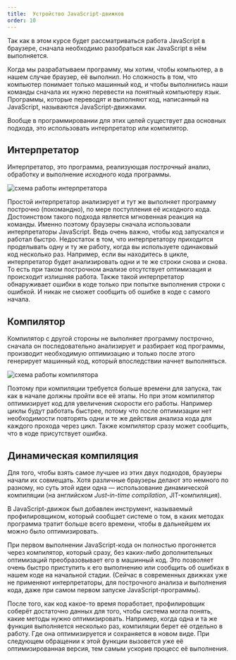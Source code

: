 ```yaml
---
title:  Устройство JavaScript-движков
order: 10
---
```


Так как в этом курсе будет рассматриваться работа JavaScript в браузере, сначала необходимо разобраться как JavaScript в нём выполняется.

Когда мы разрабатываем программу, мы хотим, чтобы компьютер, а в нашем случае браузер, её выполнил. Но сложность в том, что компьютер понимает только машинный код, и чтобы выполнились наши команды сначала их нужно перевести на понятный компьютеру язык. Программы, которые переводят и выполняют код, написанный на JavaScript, называются JavaScript-движками.

Вообще в программировании для этих целей существует два основных подхода, это использовать интерпретатор или компилятор.

## Интерпретатор

Интерпретатор, это программа, реализующая _построчный_ анализ, обработку и выполнение исходного кода программы.

![схема работы интерпретатора](/assets/images/exical_environment/interprener.png)

Простой интерпретатор анализирует и тут же выполняет программу построчно (покомандно), по мере поступления её исходного кода. Достоинством такого подхода является мгновенная реакция на команды. Именно поэтому браузеры сначала использовали интерпретаторы JavaScript. Ведь очень важно, чтобы код запускался и работал быстро. Недостаток в том, что интерпретатору приходится проделывать одну и ту же работу, когда вы используете одинаковый код несколько раз. Например, если вы находитесь в цикле, интерпретатор будет анализировать одни и те же строки снова и снова. То есть при таком построчном анализе отсутствует оптимизация и происходит излишняя работа. Также такой интерпретатор обнаруживает ошибки в коде только при попытке выполнения строки с ошибкой. И никак не сможет сообщить об ошибке в коде с самого начала.

## Компилятор

Компилятор с другой стороны не выполняет программу построчно, сначала он последовательно анализирует и разбирает код программы, производит необходимую оптимизацию и только после этого генерирует машинный код, который впоследствии начнет выполняться.

![схема работы компилятора](/assets/images/exical_environment/compiler.png)

Поэтому при компиляции требуется больше времени для запуска, так как в начале должны пройти все её этапы. Но при этом компилятор оптимизирует код для увеличения скорости его работы. Например циклы будут работать быстрее, потому что после оптимизации нет необходимости повторять одни и те же действия анализа кода для каждого прохода через цикл. Также компилятор сразу может сообщить, что в коде присутствует ошибка.

## Динамическая компиляция

Для того, чтобы взять самое лучшее из этих двух подходов, браузеры начали их совмещать. Хотя различные браузеры делают это немного по разному, но суть этой идеи одна — использование динамической компиляции (на английском _Just-in-time compilation_, JIT-компиляция).

В JavaScript-движок был добавлен инструмент, называемый профилировщиком, который сообщает системе о том, в каких методах программа тратит больше всего времени, чтобы в дальнейшем их можно было оптимизировать.

При первом выполнении JavaScript-кода он полностью прогоняется через компилятор, который сразу, без каких-либо дополнительных оптимизаций преобразовывает его в машинный код. Это позволяет очень быстро приступить к его выполнению или сообщить об ошибках в нашем коде на начальной стадии. (Сейчас в современных движках уже не применяют интерпретаторы, для построчного анализа и выполнения кода, даже при самом первом запуске JavaScript-программы).

После того, как код какое-то время поработает, профилировщик соберёт достаточно данных для того, чтобы система могла понять, какие методы нужно оптимизировать. Например, когда одна и та же функция выполняется несколько раз, компиляции берет её отдельно в работу. Где она оптимизируется и сохраняется в новом виде. При следующем обращении к этой функции вызовется уже её оптимизированная версия, тем самым ускорив процесс её выполнения.
